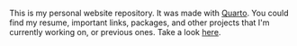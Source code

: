 This is my personal website repository. It was made with [Quarto](https://quarto.org). You could find my resume, important links, packages, and other projects that I'm currently working on, or previous ones. Take a look [here](https://camilogarciabotero.github.io).
